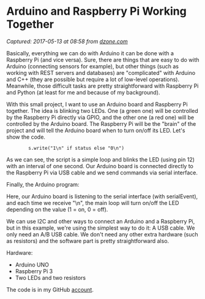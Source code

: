# Arduino and Raspberry Pi Working Together

_Captured: 2017-05-13 at 08:58 from [dzone.com](https://dzone.com/articles/arduino-and-raspberry-pi-working-together?edition=298091&utm_source=Daily%20Digest&utm_medium=email&utm_campaign=dd%202017-05-12)_

Basically, everything we can do with Arduino it can be done with a Raspberry Pi (and vice versa). Sure, there are things that are easy to do with Arduino (connecting sensors for example), but other things (such as working with REST servers and databases) are "complicated" with Arduino and C++ (they are possible but require a lot of low-level operations). Meanwhile, those difficult tasks are pretty straightforward with Raspberry Pi and Python (at least for me and because of my background).

With this small project, I want to use an Arduino board and Raspberry Pi together. The idea is blinking two LEDs. One (a green one) will be controlled by the Raspberry Pi directly via GPIO, and the other one (a red one) will be controlled by the Arduino board. The Raspberry Pi will be the "brain" of the project and will tell the Arduino board when to turn on/off its LED. Let's show the code.
    
    
            s.write("1\n" if status else "0\n")

As we can see, the script is a simple loop and blinks the LED (using pin 12) with an interval of one second. Our Arduino board is connected directly to the Raspberry Pi via USB cable and we send commands via serial interface.

Finally, the Arduino program:

Here, our Arduino board is listening to the serial interface (with serialEvent), and each time we receive "\n", the main loop will turn on/off the LED depending on the value (1 = on, 0 = off).

We can use I2C and other ways to connect an Arduino and a Raspberry Pi, but in this example, we're using the simplest way to do it: A USB cable. We only need an A/B USB cable. We don't need any other extra hardware (such as resistors) and the software part is pretty straightforward also.

Hardware:

  * Arduino UNO
  * Raspberry Pi 3
  * Two LEDs and two resistors

The code is in my GitHub [account](https://github.com/gonzalo123/arduino_RPi_together/).
